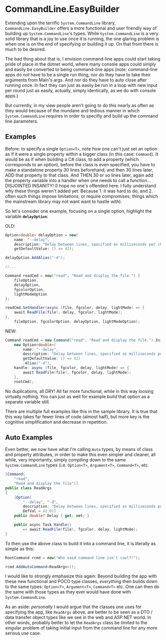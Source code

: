 # CommandLine.EasyBuilder

Extending upon the terrific `System.CommandLine` library, `CommandLine.EasyBuilder` offers a more functional and user friendly way of building up `System.CommandLine`'s types. While `System.CommandLine` is a very solid library that is a joy to use once it is running, the one glaring problem is when one is on the end of specifying or building it up. On that front there is much to be desired.

The bad thing about that is, I envision command-line apps could start taking pride of place in the dotnet world, where many console apps could simply and easily be converted to being command-line apps (note: command-line apps do *not* have to be a single run thing, nor do they have to take their arguments from Main's args. And nor do they have to auto close after running once. In fact they can just as easily be run in a loop with new input per round just as easily, actually, simply identically, as we do with console apps.)

But currently, in my view people aren't going to do this nearly as often as they would because of the mundane and tedious manner in which `System.CommandLine` requires in order to specifiy and build up the command line parameters.

## Examples

Before: to specify a single `Option<T>`, note how one can't just set an option as if it were a single property within a bigger class (in this case: `Command`). It would be as if when building a C# class, to add a property (which corresponds to an option), before the class is even specified, you have to make a standalone property 30 lines beforehand, and then 30 lines later, ADD that property to that class. And THEN 30 or so lines later, again add the property variable into a handler when one needs to call a function... DISJOINTED INSANITY! (I hope no one's offended here: I fully understand why these things weren't added yet: Because 1. it was hard to do, and 2. often such things impose limitations, or require compromises, things which the mainstream library may not want want to hastle with).

So let's consider one example, focusing on a single option, highlight the variable **`delayOption`**:

OLD:

```csharp
Option<double> delayOption = new(
	name: "--delay",
	description: "Delay between lines, specified as milliseconds per character in a line.",
	getDefaultValue: () => 42);

delayOption.AddAlias("-d");

//...

Command readCmd = new("read", "Read and display the file.") {
	fileOption,
	delayOption,
	fgcolorOption,
	lightModeOption
};

readCmd.SetHandler(async (file, fgcolor, delay, lightMode) => {
	await ReadFile(file!, delay, fgcolor, lightMode);
},
	fileOption, fgcolorOption, delayOption, lightModeOption);

```

NEW:

```csharp
Command readCmd = new Command("read", "Read and display the file.").Init(
	new Option<double>(
		name: "--delay",
		description: "Delay between lines, specified as milliseconds per character in a line.",
		getDefaultValue: () => 42)
		.Alias("-d"),
	handle: async (file, fgcolor, delay, lightMode) => {
		await ReadFile(file!, fgcolor, delay, lightMode);
	},
	rootCmd);
```

No duplications, all DRY! All far more functional, while in this way loosing virtually nothing. You can just as well for example build that option as a separate variable still.

There are multiple full examples like this in the sample library. It is true that this way takes far fewer lines of code (almost half), but more key is the cognitive simplification and decrease in repetition.

## Auto Examples

Even better, we now have what I'm calling `Auto` types, by means of class and property attributes, in order to make this even simpler and cleaner, all while, very importantly, simply compiling down to the same `System.CommandLine` types (i.e. `Option<T>`, `Argument<T>`, `Command<T>`, etc.

```csharp
[Command(
	"read",
	"Read and display the file")]
public class ReadArgs
{
	[Option(
		"--delay", "-d",
		description: "Delay between lines, specified as milliseconds per character in a line",
		DefVal = 42.0)]
	public double? Delay { get; set; }

	public async Task Handle()
		=> await ReadFile(file!, fgcolor, delay, lightMode);
}
```

To then use the above class to build it into a command line, it is literally as simple as this:

```csharp
RootCommand rcmd = new("Who said command line isn't cool?!");

rcmd.AddAutoCommand<ReadArgs>();
```

I would like to strongly emphasize this again: Beyond building the app with these new functional and POCO type classes, *everything* then builds down to the same types: `Option<T>`, `Argument<T>`, `Command<T>` etc. One can then do the same with those types as they ever would have done with `System.CommandLine`.

As an aside: *personally* I would argue that the classes one uses for specifying the app, like `ReadArgs` above, are better to be seen as a DTO / data transfer object types like we see in the web and ASP.NET world. In other words, probably better to let the `ReadArgs` class be limited to the singular problem of taking initial input from the command line for any more serious use case.
